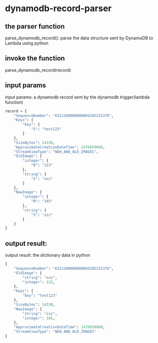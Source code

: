 # dynamodb-record-parser

## the parser function

parse_dynamodb_record(): parse the data structure sent by DynamoDB to Lambda using python

## invoke the function

parse_dynamodb_record(record)

## input params

input params: a dynamodb record sent by the dynamodb trigger(lambda function)
```python
record = {
    "SequenceNumber": "6321200000000003285225378",
    "Keys": {
        "key": {
            "S": "test123"
        }
    },
    "SizeBytes": 14330,
    "ApproximateCreationDateTime": 1476859080,
    "StreamViewType": "NEW_AND_OLD_IMAGES",
    "OldImage": {
        "integer": {
            "N": "123"
        },
        "string": {
            "S": "xxx"
        }
    },
    "NewImage": {
        "integer": {
            "N": "345"
        },
        "string": {
            "S": "zzz"
        }
    }
}
```

## output result:

output result: the dictionary data in python
```python
{
    "SequenceNumber": "6321200000000003285225378", 
    "OldImage": {
        "string": "xxx", 
        "integer": 123, 
    }, 
    "Keys": {
        "key": "test123"
    }, 
    "SizeBytes": 14330, 
    "NewImage": {
        "string": "zzz", 
        "integer": 345, 
    }, 
    "ApproximateCreationDateTime": 1476859080, 
    "StreamViewType": "NEW_AND_OLD_IMAGES"
}
```
